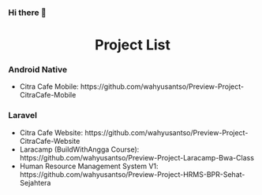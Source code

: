 ### Hi there 👋
<h1 align="center">Project List</h1>
<h3 align="left">Android Native</h3>
<ul>
  <li>Citra Cafe Mobile: https://github.com/wahyusantso/Preview-Project-CitraCafe-Mobile</li>
</ul>
<h3 align="left">Laravel</h3>
<ul>
  <li>Citra Cafe Website: https://github.com/wahyusantso/Preview-Project-CitraCafe-Website</li>
  <li>Laracamp (BuildWithAngga Course): https://github.com/wahyusantso/Preview-Project-Laracamp-Bwa-Class</li>
  <li>Human Resource Management System V1: https://github.com/wahyusantso/Preview-Project-HRMS-BPR-Sehat-Sejahtera</li>
</ul>
